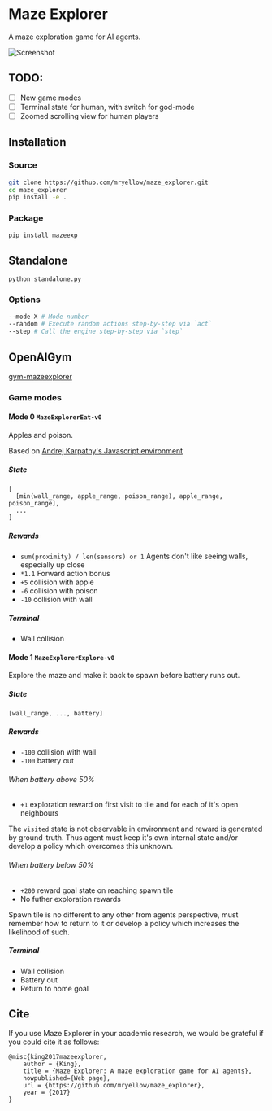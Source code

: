 # Maze Explorer

A maze exploration game for AI agents.

![Screenshot](https://raw.githubusercontent.com/mryellow/maze_explorer/master/mazeexp/engine/assets/screen_001.jpg)

## TODO:

* [ ] New game modes
* [ ] Terminal state for human, with switch for god-mode
* [ ] Zoomed scrolling view for human players

## Installation

### Source

```bash
git clone https://github.com/mryellow/maze_explorer.git
cd maze_explorer
pip install -e .
```

### Package

```bash
pip install mazeexp
```

## Standalone

`python standalone.py`

### Options

```bash
--mode X # Mode number
--random # Execute random actions step-by-step via `act`
--step # Call the engine step-by-step via `step`
```


## OpenAIGym

[gym-mazeexplorer](https://github.com/mryellow/gym-mazeexplorer)

### Game modes

#### Mode 0 `MazeExplorerEat-v0`

Apples and poison.

Based on [Andrej Karpathy's Javascript environment](https://cs.stanford.edu/people/karpathy/convnetjs/demo/rldemo.html)

##### State

```
[
  [min(wall_range, apple_range, poison_range), apple_range, poison_range],
  ...
]
```

##### Rewards

* `sum(proximity) / len(sensors) or 1` Agents don't like seeing walls, especially up close
* `*1.1` Forward action bonus
* `+5` collision with apple
* `-6` collision with poison
* `-10` collision with wall

##### Terminal

* Wall collision

#### Mode 1 `MazeExplorerExplore-v0`

Explore the maze and make it back to spawn before battery runs out.

##### State

```
[wall_range, ..., battery]
```

##### Rewards

* `-100` collision with wall
* `-100` battery out

###### When battery above 50%

* `+1` exploration reward on first visit to tile and for each of it's open neighbours

The `visited` state is not observable in environment and reward is generated by ground-truth.
Thus agent must keep it's own internal state and/or develop a policy which overcomes this unknown.

###### When battery below 50%

* `+200` reward goal state on reaching spawn tile
* No futher exploration rewards

Spawn tile is no different to any other from agents perspective, must remember how to return to it or develop a policy which increases the likelihood of such.

##### Terminal

* Wall collision
* Battery out
* Return to home goal

## Cite

If you use Maze Explorer in your academic research, we would be grateful if you could cite it as follows:

```
@misc{king2017mazeexplorer,
    author = {King},
    title = {Maze Explorer: A maze exploration game for AI agents},
    howpublished={Web page},
    url = {https://github.com/mryellow/maze_explorer},
    year = {2017}
}
```
